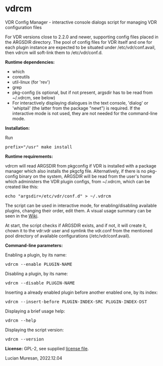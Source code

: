 vdrcm
=====

VDR Config Manager - interactive console dialogs script for managing VDR configuration files


For VDR versions close to 2.2.0 and newer, supporting config files placed in the ARGSDIR directory.
The pool of config files for VDR itself and one for each plugin instance are expected to be situated
under /etc/vdr/conf.avail, then vdrcm will soft-link them to /etc/vdr/conf.d.


<b>Runtime dependencies:</b>

- which
- coreutils
- util-linux (for 'rev')
- grep
- pkg-config (is optional, but if not present, argsdir has to be read from ~/.vdrcm, see below)
- For interactively displaying dialogues in the text console, 'dialog' or 'whiptail' (the latter from the
package "newt") is required. If the interactive mode is not used, they are not needed for the
command-line mode.


<b>Installation:</b>

Run
<pre>prefix="/usr" make install</pre>


<b>Runtime requirements:</b>

vdrcm will read ARGSDIR from pkgconfig if VDR is installed with a package manager which also installs the
pkgcfg file. Alternatively, if there is no pkg-config binary on the system, ARGSDIR will be read from the
user's home which administers the VDR plugin configs, from ~/.vdrcm, which can be created like this:

<pre>echo "argsdir=/etc/vdr/conf.d" > ~/.vdrcm</pre>

The script can be used in interactive mode, for enabling/disabling available plugins, changing their order,
edit them. A visual usage summary can be seen in the [Wiki](https://github.com/lucianm/vdrcm/wiki/Short-visual-usage-summary).

At start, the script checks if ARGSDIR exists, and if not, it will create it, chown it to the vdr:vdr
user and symlink the vdr.conf from the mentioned pool directory of available configurations (/etc/vdr/conf.avail).

<b>Command-line parameters:</b>

Enabling a plugin, by its name:
<pre>vdrcm --enable PLUGIN-NAME</pre>

Disabling a plugin, by its name:
<pre>vdrcm --disable PLUGIN-NAME</pre>

Inserting a already enabled plugin before another enabled one, by its index:
<pre>vdrcm --insert-before PLUGIN-INDEX-SRC PLUGIN-INDEX-DST</pre>

Displaying a brief usage help:
<pre>vdrcm --help</pre>

Displaying the script version:
<pre>vdrcm --version</pre>


<b>License:</b>
GPL-2, see supplied [license file](https://github.com/lucianm/vdrcm/raw/master/LICENSE).


Lucian Muresan, 2022.12.04
